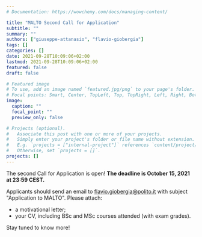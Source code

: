 ```yaml
---
# Documentation: https://wowchemy.com/docs/managing-content/

title: "MALTO Second Call for Application"
subtitle: ""
summary: ""
authors: ["giuseppe-attanasio", "flavio-giobergia"]
tags: []
categories: []
date: 2021-09-28T10:09:06+02:00
lastmod: 2021-09-28T10:09:06+02:00
featured: false
draft: false

# Featured image
# To use, add an image named `featured.jpg/png` to your page's folder.
# Focal points: Smart, Center, TopLeft, Top, TopRight, Left, Right, BottomLeft, Bottom, BottomRight.
image:
  caption: ""
  focal_point: ""
  preview_only: false

# Projects (optional).
#   Associate this post with one or more of your projects.
#   Simply enter your project's folder or file name without extension.
#   E.g. `projects = ["internal-project"]` references `content/project/deep-learning/index.md`.
#   Otherwise, set `projects = []`.
projects: []
---
```


The second Call for Application is open! **The deadline is October 15, 2021 at 23:59 CEST.**

Applicants should send an email to [flavio.giobergia@polito.it](mailto:flavio.giobergia@polito.it) with subject
"Application to MALTO". Please attach:
- a motivational letter;
- your CV, including BSc and MSc courses attended (with exam grades).

Stay tuned to know more!
